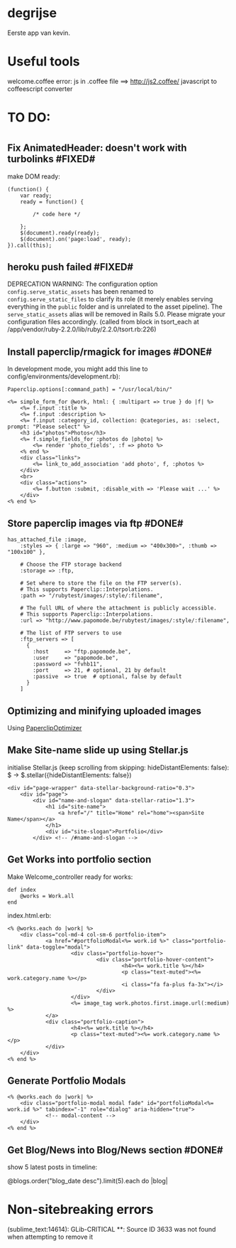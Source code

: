 # degrijse

Eerste app van kevin.

# Useful tools

welcome.coffee error: js in .coffee file ==> http://js2.coffee/ javascript to coffeescript converter

#
# TO DO:
#


Fix AnimatedHeader: doesn't work with turbolinks #FIXED#
--------------------------------------------------------
make DOM ready:

	(function() {
		var ready;
		ready = function() {

			/* code here */

		};
		$(document).ready(ready);
		$(document).on('page:load', ready);
	}).call(this);


heroku push failed #FIXED#
----------------------------
DEPRECATION WARNING: The configuration option `config.serve_static_assets` has been renamed to `config.serve_static_files` to clarify its role (it merely enables serving everything in the `public` folder and is unrelated to the asset pipeline). The `serve_static_assets` alias will be removed in Rails 5.0. Please migrate your configuration files accordingly. (called from block in tsort_each at /app/vendor/ruby-2.2.0/lib/ruby/2.2.0/tsort.rb:226)



Install paperclip/rmagick for images #DONE#
---------------------------------------------

In development mode, you might add this line to config/environments/development.rb):

	Paperclip.options[:command_path] = "/usr/local/bin/"

	<%= simple_form_for @work, html: { :multipart => true } do |f| %>
		<%= f.input :title %>
		<%= f.input :description %>
		<%= f.input :category_id, collection: @categories, as: :select, prompt: "Please select" %>
		<h3 id="photos">Photos</h3>
		<%= f.simple_fields_for :photos do |photo| %>
			<%= render 'photo_fields', :f => photo %>
		<% end %>
		<div class="links">
			<%= link_to_add_association 'add photo', f, :photos %>
		</div>
		<br>
		<div class="actions">
			<%= f.button :submit, :disable_with => 'Please wait ...' %>
		</div>
	<% end %>


Store paperclip images via ftp #DONE#
--------------------------------

	has_attached_file :image, 
		:styles => { :large => "960", :medium => "400x300>", :thumb => "100x100" }, 

		# Choose the FTP storage backend
		:storage => :ftp,

		# Set where to store the file on the FTP server(s).
		# This supports Paperclip::Interpolations.
		:path => "/rubytest/images/:style/:filename",

		# The full URL of where the attachment is publicly accessible.
		# This supports Paperclip::Interpolations.
		:url => "http://www.papomode.be/rubytest/images/:style/:filename",

		# The list of FTP servers to use
		:ftp_servers => [
		  {
			:host     => "ftp.papomode.be",
			:user     => "papomode.be",
			:password => "fvhb11",
			:port     => 21, # optional, 21 by default
			:passive  => true  # optional, false by default
		  }
		]


Optimizing and minifying uploaded images
----------------------------------------

Using [PaperclipOptimizer](https://github.com/janfoeh/paperclip-optimizer)


Make Site-name slide up using Stellar.js
----------------------------------------

initialise Stellar.js (keep scrolling from skipping: hideDistantElements: false):
$ ->
	$.stellar({hideDistantElements: false})

	<div id="page-wrapper" data-stellar-background-ratio="0.3">
		<div id="page">
			<div id="name-and-slogan" data-stellar-ratio="1.3">
				<h1 id="site-name">
					<a href="/" title="Home" rel="home"><span>Site Name</span></a>
				</h1>
				<div id="site-slogan">Portfolio</div>
			</div> <!-- /#name-and-slogan -->


Get Works into portfolio section
--------------------------------

Make Welcome_controller ready for works:

	def index
		@works = Work.all
	end

index.html.erb:

	<% @works.each do |work| %>
		<div class="col-md-4 col-sm-6 portfolio-item">
				<a href="#portfolioModal<%= work.id %>" class="portfolio-link" data-toggle="modal">
						<div class="portfolio-hover">
								<div class="portfolio-hover-content">
										<h4><%= work.title %></h4>
										<p class="text-muted"><%= work.category.name %></p>
										<i class="fa fa-plus fa-3x"></i>
								</div>
						</div>
						<%= image_tag work.photos.first.image.url(:medium) %>
				</a>
				<div class="portfolio-caption">
						<h4><%= work.title %></h4>
						<p class="text-muted"><%= work.category.name %></p>
				</div>
		</div>
	<% end %>


Generate Portfolio Modals
--------------------------

<!-- Portfolio Modals -->
<!-- Use the modals below to showcase details about your portfolio projects! -->
	<% @works.each do |work| %>
		<div class="portfolio-modal modal fade" id="portfolioModal<%= work.id %>" tabindex="-1" role="dialog" aria-hidden="true">
				<!-- modal-content -->
		</div>
	<% end %>


Get Blog/News into Blog/News section #DONE#
---------------------------------------

show 5 latest posts in timeline:

@blogs.order("blog_date desc").limit(5).each do |blog|




# Non-sitebreaking errors

(sublime_text:14614): GLib-CRITICAL **: Source ID 3633 was not found when attempting to remove it